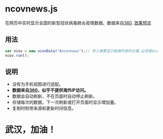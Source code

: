 # ncovnews.js
在网页中实时显示全国的新型冠状病毒肺炎疫情数据。数据来自[360](https://arena.360.cn/docs/wuhan_pneumonia/).
[效果预览](https://blog.ckylin.site/talks/wuhanlinks.md)

## 用法

```javascript
var ncov = new ncovData("#ncovnews");// 传入需要显示数据列表的位置,必须是div元素。
ncov.run();
```

## 说明

* 没有为手机视图进行适配。
* **数据来自[360](https://arena.360.cn/docs/wuhan_pneumonia/)，似乎不提供海外IP访问。**
* 数据会自动刷新，不在页面时自动停止刷新。
* 存储每次的数据，下一次刷新或打开页面时显示增加量。
* 复制时附带来源和更新时间信息。

<h1><cneter>武汉，加油！</center></h1>
